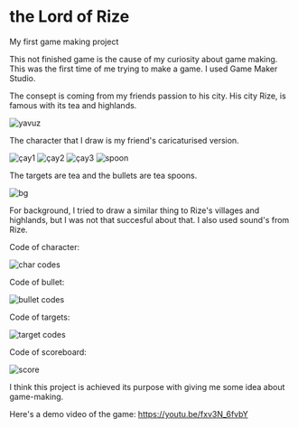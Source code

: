 # the Lord of Rize
My first game making project

This not finished game is the cause of my curiosity about game making. This was the first time of me trying to make a game. I used Game Maker Studio.

The consept is coming from my friends passion to his city. His city Rize, is famous with its tea and highlands. 

![yavuz](https://user-images.githubusercontent.com/53571773/69493168-91bdd880-0ebc-11ea-94bf-0b61d643ae97.jpg)

The character that I draw is my friend's caricaturised version. 

![çay1](https://user-images.githubusercontent.com/53571773/69493263-d5651200-0ebd-11ea-9d23-c83ce12d02ab.png)
![çay2](https://user-images.githubusercontent.com/53571773/69493265-d8600280-0ebd-11ea-88fe-19c289c08da4.png)
![çay3](https://user-images.githubusercontent.com/53571773/69493266-dac25c80-0ebd-11ea-8f28-d2b73f17cde3.png)
![spoon](https://user-images.githubusercontent.com/53571773/69493250-96cf5780-0ebd-11ea-9b0c-c2f8b5d4614c.png)

The targets are tea and the bullets are tea spoons. 

![bg](https://user-images.githubusercontent.com/53571773/69493230-5d96e780-0ebd-11ea-9106-d75e5ef69670.png)

For background, I tried to draw a similar thing to Rize's villages and highlands, but I was not that succesful about that. I also used sound's from Rize. 

Code of character:

![char codes](https://user-images.githubusercontent.com/53571773/69855316-547e8f80-129c-11ea-996c-904c44acb48f.jpg)

Code of bullet:

![bullet codes](https://user-images.githubusercontent.com/53571773/69855351-619b7e80-129c-11ea-909d-e65f2bcb2fbc.jpg)

Code of targets:

![target codes](https://user-images.githubusercontent.com/53571773/69855365-68c28c80-129c-11ea-8bca-3ea37fe45af2.jpg)

Code of scoreboard:

![score](https://user-images.githubusercontent.com/53571773/69855411-8132a700-129c-11ea-9cf9-4b83e029c08b.jpg)

I think this project is achieved its purpose with giving me some idea about game-making. 

Here's a demo video of the game:
https://youtu.be/fxv3N_6fvbY
